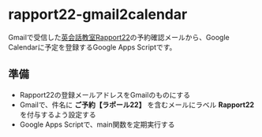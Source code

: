 # rapport22-gmail2calendar

Gmailで受信した[英会話教室Rapport22](http://www.eigohanaseru.com/)の予約確認メールから、Google Calendarに予定を登録するGoogle Apps Scriptです。

## 準備
* Rapport22の登録メールアドレスをGmailのものにする
* Gmailで、件名に **ご予約【ラポール22】** を含むメールにラベル **Rapport22** を付与するよう設定する
* Google Apps Scriptで、main関数を定期実行する
